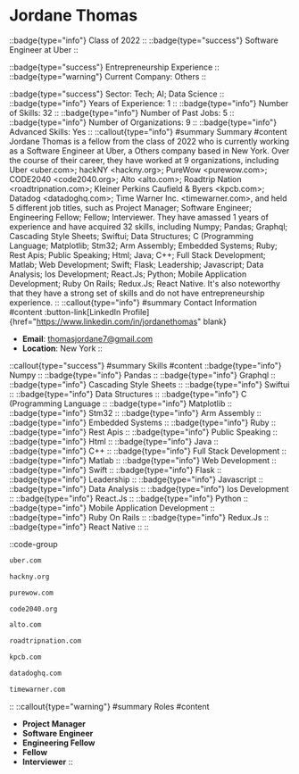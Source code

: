 # Jordane Thomas
::badge{type="info"}
Class of 2022
::
::badge{type="success"}
Software Engineer at Uber
::

::badge{type="success"}
Entrepreneurship Experience
::
::badge{type="warning"}
Current Company: Others
::

::badge{type="success"}
Sector: Tech; AI; Data Science
::
::badge{type="info"}
Years of Experience: 1
::
::badge{type="info"}
Number of Skills: 32
::
::badge{type="info"}
Number of Past Jobs: 5
::
::badge{type="info"}
Number of Organizations: 9
::
::badge{type="info"}
Advanced Skills: Yes
::
::callout{type="info"}
#summary
Summary
#content
Jordane Thomas is a fellow from the class of 2022 who is currently working as a Software Engineer at Uber, a Others company based in New York. Over the course of their career, they have worked at 9 organizations, including Uber <uber.com>; hackNY <hackny.org>; PureWow <purewow.com>; CODE2040 <code2040.org>; Alto <alto.com>; Roadtrip Nation <roadtripnation.com>; Kleiner Perkins Caufield & Byers <kpcb.com>; Datadog <datadoghq.com>; Time Warner Inc. <timewarner.com>, and held 5 different job titles, such as Project Manager; Software Engineer; Engineering Fellow; Fellow; Interviewer. They have amassed 1 years of experience and have acquired 32 skills, including Numpy; Pandas; Graphql; Cascading Style Sheets; Swiftui; Data Structures; C (Programming Language; Matplotlib; Stm32; Arm Assembly; Embedded Systems; Ruby; Rest Apis; Public Speaking; Html; Java; C++; Full Stack Development; Matlab; Web Development; Swift; Flask; Leadership; Javascript; Data Analysis; Ios Development; React.Js; Python; Mobile Application Development; Ruby On Rails; Redux.Js; React Native. It's also noteworthy that they have a strong set of skills and do not have entrepreneurship experience.
::
::callout{type="info"}
#summary
Contact Information
#content
:button-link[LinkedIn Profile]{href="https://www.linkedin.com/in/jordanethomas" blank}
- **Email**: thomasjordane7@gmail.com
- **Location**: New York
::

::callout{type="success"}
#summary
Skills
#content
::badge{type="info"}
Numpy
::
::badge{type="info"}
Pandas
::
::badge{type="info"}
Graphql
::
::badge{type="info"}
Cascading Style Sheets
::
::badge{type="info"}
Swiftui
::
::badge{type="info"}
Data Structures
::
::badge{type="info"}
C (Programming Language
::
::badge{type="info"}
Matplotlib
::
::badge{type="info"}
Stm32
::
::badge{type="info"}
Arm Assembly
::
::badge{type="info"}
Embedded Systems
::
::badge{type="info"}
Ruby
::
::badge{type="info"}
Rest Apis
::
::badge{type="info"}
Public Speaking
::
::badge{type="info"}
Html
::
::badge{type="info"}
Java
::
::badge{type="info"}
C++
::
::badge{type="info"}
Full Stack Development
::
::badge{type="info"}
Matlab
::
::badge{type="info"}
Web Development
::
::badge{type="info"}
Swift
::
::badge{type="info"}
Flask
::
::badge{type="info"}
Leadership
::
::badge{type="info"}
Javascript
::
::badge{type="info"}
Data Analysis
::
::badge{type="info"}
Ios Development
::
::badge{type="info"}
React.Js
::
::badge{type="info"}
Python
::
::badge{type="info"}
Mobile Application Development
::
::badge{type="info"}
Ruby On Rails
::
::badge{type="info"}
Redux.Js
::
::badge{type="info"}
React Native
::
::

::code-group
```bash [Uber]
uber.com
```
```bash [hackNY]
hackny.org
```
```bash [PureWow]
purewow.com
```
```bash [CODE2040]
code2040.org
```
```bash [Alto]
alto.com
```
```bash [Roadtrip Nation]
roadtripnation.com
```
```bash [Kleiner Perkins Caufield & Byers]
kpcb.com
```
```bash [Datadog]
datadoghq.com
```
```bash [Time Warner Inc.]
timewarner.com
```
::
::callout{type="warning"}
#summary
Roles
#content
- **Project Manager**
- **Software Engineer**
- **Engineering Fellow**
- **Fellow**
- **Interviewer**
::

